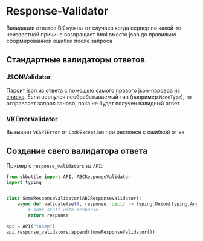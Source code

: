 # Response-Validator

Валидации ответов ВК нужны от случаев когда сервер по какой-то неизвестной причине возвращает html вместо json до правильно сформированной ошибки после запроса

## Стандартные валидаторы ответов

### JSONValidator

Парсит json из ответа с помощью самого правого json-парсера [из списка](/docs/modules.md). Если вернулся необрабатываемый тип (например `NoneType`), то отправляет запрос заново, пока не будет получен валидный ответ

### VKErrorValidator

Вызывает `VKAPIError` от `CodeException` при респонсе с ошибкой от вк

## Создание свего валидатора ответа

Пример с `response_validators` из `API`:

```python
from vkbottle import API, ABCResponseValidator
import typing


class SomeResponseValidator(ABCResponseValidator):
    async def validate(self, response: dict) -> typing.Union[typing.Any, typing.NoReturn]:
        # some stuff with response
        return response

api = API("token")
api.response_validators.append(SomeResponseValidator())
```
